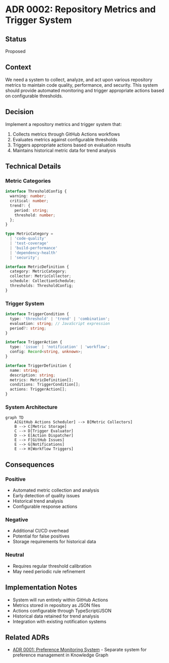 # ADR 0002: Repository Metrics and Trigger System

## Status
Proposed

## Context
We need a system to collect, analyze, and act upon various repository metrics to maintain code quality, performance, and security. This system should provide automated monitoring and trigger appropriate actions based on configurable thresholds.

## Decision
Implement a repository metrics and trigger system that:
1. Collects metrics through GitHub Actions workflows
2. Evaluates metrics against configurable thresholds
3. Triggers appropriate actions based on evaluation results
4. Maintains historical metric data for trend analysis

## Technical Details

### Metric Categories
```typescript
interface ThresholdConfig {
  warning: number;
  critical: number;
  trend?: {
    period: string;
    threshold: number;
  };
}

type MetricCategory =
  | 'code-quality'
  | 'test-coverage'
  | 'build-performance'
  | 'dependency-health'
  | 'security';

interface MetricDefinition {
  category: MetricCategory;
  collector: MetricCollector;
  schedule: CollectionSchedule;
  thresholds: ThresholdConfig;
}
```

### Trigger System
```typescript
interface TriggerCondition {
  type: 'threshold' | 'trend' | 'combination';
  evaluation: string; // JavaScript expression
  period?: string;
}

interface TriggerAction {
  type: 'issue' | 'notification' | 'workflow';
  config: Record<string, unknown>;
}

interface TriggerDefinition {
  name: string;
  description: string;
  metrics: MetricDefinition[];
  conditions: TriggerCondition[];
  actions: TriggerAction[];
}
```

### System Architecture
```mermaid
graph TD
    A[GitHub Actions Scheduler] --> B[Metric Collectors]
    B --> C[Metric Storage]
    C --> D[Trigger Evaluator]
    D --> E[Action Dispatcher]
    E --> F[GitHub Issues]
    E --> G[Notifications]
    E --> H[Workflow Triggers]
```

## Consequences

### Positive
- Automated metric collection and analysis
- Early detection of quality issues
- Historical trend analysis
- Configurable response actions

### Negative
- Additional CI/CD overhead
- Potential for false positives
- Storage requirements for historical data

### Neutral
- Requires regular threshold calibration
- May need periodic rule refinement

## Implementation Notes
- System will run entirely within GitHub Actions
- Metrics stored in repository as JSON files
- Actions configurable through TypeScript/JSON
- Historical data retained for trend analysis
- Integration with existing notification systems

## Related ADRs
- [ADR 0001: Preference Monitoring System](./0001-preference-monitoring-system.md) - Separate system for preference management in Knowledge Graph
